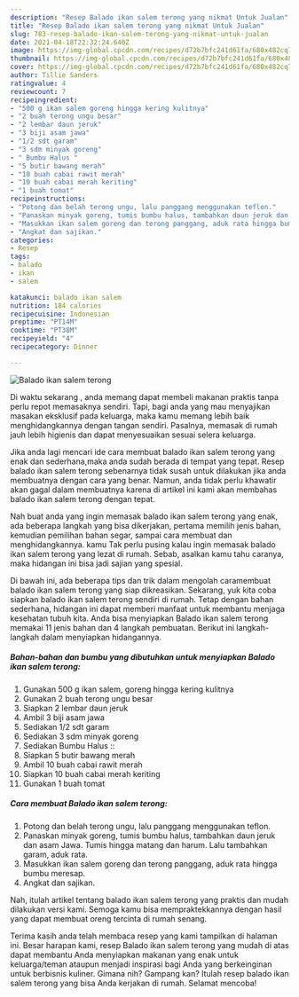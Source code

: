 ```yaml
---
description: "Resep Balado ikan salem terong yang nikmat Untuk Jualan"
title: "Resep Balado ikan salem terong yang nikmat Untuk Jualan"
slug: 783-resep-balado-ikan-salem-terong-yang-nikmat-untuk-jualan
date: 2021-04-18T22:32:24.640Z
image: https://img-global.cpcdn.com/recipes/d72b7bfc241d61fa/680x482cq70/balado-ikan-salem-terong-foto-resep-utama.jpg
thumbnail: https://img-global.cpcdn.com/recipes/d72b7bfc241d61fa/680x482cq70/balado-ikan-salem-terong-foto-resep-utama.jpg
cover: https://img-global.cpcdn.com/recipes/d72b7bfc241d61fa/680x482cq70/balado-ikan-salem-terong-foto-resep-utama.jpg
author: Tillie Sanders
ratingvalue: 4
reviewcount: 7
recipeingredient:
- "500 g ikan salem goreng hingga kering kulitnya"
- "2 buah terong ungu besar"
- "2 lembar daun jeruk"
- "3 biji asam jawa"
- "1/2 sdt garam"
- "3 sdm minyak goreng"
- " Bumbu Halus "
- "5 butir bawang merah"
- "10 buah cabai rawit merah"
- "10 buah cabai merah keriting"
- "1 buah tomat"
recipeinstructions:
- "Potong dan belah terong ungu, lalu panggang menggunakan teflon."
- "Panaskan minyak goreng, tumis bumbu halus, tambahkan daun jeruk dan asam Jawa. Tumis hingga matang dan harum. Lalu tambahkan garam, aduk rata."
- "Masukkan ikan salem goreng dan terong panggang, aduk rata hingga bumbu meresap."
- "Angkat dan sajikan."
categories:
- Resep
tags:
- balado
- ikan
- salem

katakunci: balado ikan salem 
nutrition: 184 calories
recipecuisine: Indonesian
preptime: "PT14M"
cooktime: "PT38M"
recipeyield: "4"
recipecategory: Dinner

---
```



![Balado ikan salem terong](https://img-global.cpcdn.com/recipes/d72b7bfc241d61fa/680x482cq70/balado-ikan-salem-terong-foto-resep-utama.jpg)

Di waktu  sekarang , anda memang dapat membeli makanan praktis tanpa perlu repot memasaknya sendiri. Tapi, bagi anda yang mau menyajikan masakan eksklusif pada keluarga, maka kamu memang lebih baik menghidangkannya dengan tangan sendiri. Pasalnya, memasak di rumah jauh lebih higienis dan dapat menyesuaikan sesuai selera keluarga.

Jika anda lagi mencari ide cara membuat balado ikan salem terong yang enak dan sederhana,maka anda sudah berada di tempat yang tepat. Resep balado ikan salem terong  sebenarnya tidak susah untuk dilakukan jika anda membuatnya dengan cara yang benar. Namun, anda tidak perlu khawatir akan gagal dalam membuatnya 
karena di artikel ini kami akan membahas balado ikan salem terong dengan tepat.  



Nah buat anda yang ingin memasak balado ikan salem terong yang enak, ada beberapa langkah yang bisa dikerjakan, pertama memilih jenis bahan, kemudian pemilihan bahan segar, sampai cara membuat dan menghidangkannya. kamu Tak perlu pusing kalau ingin memasak balado ikan salem terong yang lezat di rumah. Sebab, asalkan kamu  tahu caranya, maka hidangan ini bisa jadi sajian yang spesial.

Di bawah ini, ada beberapa tips dan trik dalam mengolah caramembuat balado ikan salem terong yang siap dikreasikan. Sekarang, yuk kita coba siapkan balado ikan salem terong sendiri di rumah. Tetap dengan bahan sederhana, hidangan ini dapat memberi manfaat untuk membantu menjaga kesehatan tubuh kita. Anda bisa menyiapkan Balado ikan salem terong memakai 11 jenis bahan dan 4 langkah pembuatan. Berikut ini langkah-langkah dalam menyiapkan hidangannya.

<!--inarticleads1-->

##### Bahan-bahan dan bumbu yang dibutuhkan untuk menyiapkan Balado ikan salem terong:

1. Gunakan 500 g ikan salem, goreng hingga kering kulitnya
1. Gunakan 2 buah terong ungu besar
1. Siapkan 2 lembar daun jeruk
1. Ambil 3 biji asam jawa
1. Sediakan 1/2 sdt garam
1. Sediakan 3 sdm minyak goreng
1. Sediakan  Bumbu Halus ::
1. Siapkan 5 butir bawang merah
1. Ambil 10 buah cabai rawit merah
1. Siapkan 10 buah cabai merah keriting
1. Gunakan 1 buah tomat




<!--inarticleads2-->

##### Cara membuat Balado ikan salem terong:

1. Potong dan belah terong ungu, lalu panggang menggunakan teflon.
1. Panaskan minyak goreng, tumis bumbu halus, tambahkan daun jeruk dan asam Jawa. Tumis hingga matang dan harum. Lalu tambahkan garam, aduk rata.
1. Masukkan ikan salem goreng dan terong panggang, aduk rata hingga bumbu meresap.
1. Angkat dan sajikan.




Nah, itulah artikel tentang  balado ikan salem terong  yang praktis dan mudah dilakukan versi kami. Semoga kamu bisa mempraktekkannya dengan hasil yang dapat membuat oreng tercinta di rumah senang. 

Terima kasih anda telah membaca resep yang kami tampilkan di halaman ini. Besar harapan kami, resep  Balado ikan salem terong yang mudah di atas dapat membantu Anda menyiapkan makanan yang enak untuk keluarga/teman ataupun menjadi inspirasi bagi Anda yang berkeinginan untuk berbisnis kuliner. Gimana nih? Gampang kan? Itulah resep balado ikan salem terong yang bisa Anda kerjakan di rumah. Selamat mencoba!

